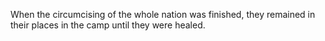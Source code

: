 When the circumcising of the whole nation was finished, they remained in their places in the camp until they were healed.
